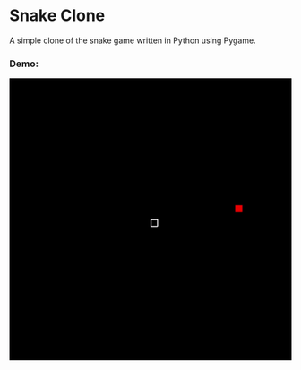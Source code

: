 # Snake Clone
A simple clone of the snake game written in Python using Pygame.

### Demo:
![sample output](snake_clone_gif.gif)
